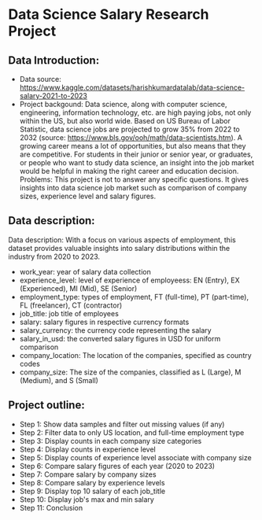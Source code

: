 # Data Science Salary Research Project
## Data Introduction:
- Data source: https://www.kaggle.com/datasets/harishkumardatalab/data-science-salary-2021-to-2023
- Project backgound: Data science, along with computer science, engineering, information technology, etc. are high paying jobs, not only within the US, but also world wide. Based on US Bureau of Labor Statistic, data science jobs are projected to grow 35% from 2022 to 2032 (source: https://www.bls.gov/ooh/math/data-scientists.htm). A growing career means a lot of opportunities, but also means that they are competitive. For students in their junior or senior year, or graduates, or people who want to study data science, an insight into the job market would be helpful in making the right career and education decision.
Problems: This project is not to answer any specific questions. It gives insights into data science job market such as comparison of company sizes, experience level and salary figures.

## Data description:
Data description: With a focus on various aspects of employment, this dataset provides valuable insights into salary distributions within the industry from 2020 to 2023.
- work_year: year of salary data collection
- experience_level: level of experience of employeess: EN (Entry), EX (Experienced), MI (Mid), SE (Senior)
- employment_type: types of employment, FT (full-time), PT (part-time), FL (freelancer), CT (contractor)
- job_title: job title of employees
- salary: salary figures in respective currency formats
- salary_currency: the currency code representing the salary
- salary_in_usd: the converted salary figures in USD for uniform comparison
- company_location: The location of the companies, specified as country codes
- company_size: The size of the companies, classified as L (Large), M (Medium), and S (Small)

## Project outline:
- Step 1: Show data samples and filter out missing values (if any)
- Step 2: Filter data to only US location, and full-time employment type
- Step 3: Display counts in each company size categories
- Step 4: Display counts in experience level
- Step 5: Display counts of experience level associate with company size
- Step 6: Compare salary figures of each year (2020 to 2023)
- Step 7: Compare salary by company sizes
- Step 8: Compare salary by experience levels
- Step 9: Display top 10 salary of each job_title
- Step 10: Display job's max and min salary
- Step 11: Conclusion
